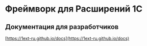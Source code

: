 # Фреймворк для Расширений 1С

## Документация для разработчиков
[https://1ext-ru.github.io/docs](https://1ext-ru.github.io/docs)
